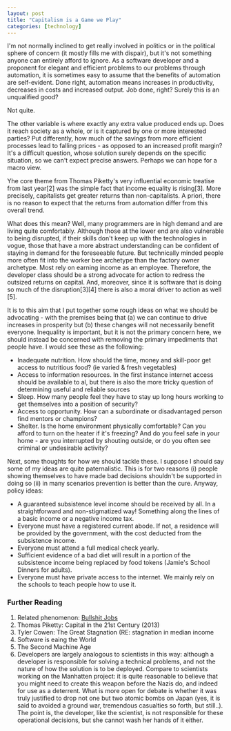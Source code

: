 ```yaml
---
layout: post
title: "Capitalism is a Game we Play"
categories: [technology]
---
```


I'm not normally inclined to get really involved in politics or in the political sphere of concern (it mostly fills me with dispair), but it's not something anyone can entirely afford to ignore. As a software developer and a proponent for elegant and efficient problems to our problems through automation, it is sometimes easy to assume that the benefits of automation are self-evident. Done right, automation means increases in productivity, decreases in costs and increased output. Job done, right? Surely this is an unqualified good? 
 
Not quite. 
<!--more--> 
The other variable is where exactly any extra value produced ends up. Does it reach society as a whole, or is it captured by one or more interested parties? Put differently, how much of the savings from more efficient processes lead to falling prices - as opposed to an increased profit margin? It's a difficult question, whose solution surely depends on the specific situation, so we can't expect precise answers. Perhaps we can hope for a macro view.

Yhe core theme from Thomas Piketty's very influential economic treatise from last year[2] was the simple fact that income equality is rising[3]. More precisely, capitalists get greater returns than non-capitalists. A priori, there is no reason to expect that the returns from automation differ from this overall trend. 
 
What does this mean? Well, many programmers are in high demand and are living quite comfortably. Although those at the lower end are also vulnerable to being disrupted, if their skills don't keep up with the technologies in vogue, those that have a more abstract understanding can be confident of staying in demand for the foreseeable future. But technically minded people more often fit into the worker bee archetype than the factory owner archetype. Most rely on earning income as an employee. Therefore, the developer class should be a strong advocate for action to redress the outsized returns on capital. And, moreover, since it is software that is doing so much of the disruption[3][4] there is also a moral driver to action as well [5]. 
 
It is to this aim that I put together some rough ideas on what we should be advocating - with the premises being that (a) we can continue to drive increases in prosperity but (b) these changes will not necessarily benefit everyone. Inequality is important, but it is not the primary concern here, we should instead be concerned with removing the primary impediments that people have. I would see these as the following: 
<ul>
	<li>Inadequate nutrition. How should the time, money and skill-poor get access to nutritious food? (ie varied & fresh vegetables)</li>
	<li>Access to information resources. In the first instance internet access should be available to al, but there is also the more tricky question of determining useful and reliable sources</li>
	<li>Sleep. How many people feel they have to stay up long hours working to get themselves into a position of security?</li>
	<li>Access to opportunity. How can a subordinate or disadvantaged person find mentors or champions?</li>
	<li>Shelter. Is the home environment physically comfortable? Can you afford to turn on the heater if it's freezing? And do you feel safe in your home - are you interrupted by shouting outside, or do you often see criminal or undesirable activity?</li>
</ul> 

Next, some thoughts for how we should tackle these. I suppose I should say some of my ideas are quite paternalistic. This is for two reasons (i) people showing themselves to have made bad decisions shouldn't be supported in doing so (ii) in many scenarios prevention is better than the cure. Anyway, policy ideas:
<ul>
	<li>A guaranteed subsistence level income should be received by all. In a straightforward and non-stigmatized way! Something along the lines of a basic income or a negative income tax.</li>
	<li>Everyone must have a registered current abode. If not, a residence will be provided by the government, with the cost deducted from the subsistence income.</li>
	<li>Everyone must attend a full medical check yearly.</li>
	<li>Sufficient evidence of a bad diet will result in a portion of the subsistence income being replaced by food tokens (Jamie's School Dinners for adults).</li>
	<li>Everyone must have private access to the internet. We mainly rely on the schools to teach people how to use it.</li>
</ul> 

### Further Reading
<ol>
	<li>Related phenomenon: <a href="http://strikemag.org/bullshit-jobs/">Bullshit Jobs</a></li>
	<li>Thomas Piketty: Capital in the 21st Century (2013)</li>
	<li>Tyler Cowen: The Great Stagnation (RE: stagnation in median income</li>
	<li>Software is eaing the World</li>
	<li>The Second Machine Age</li>
	<li>Developers are largely analogous to scientists in this way: although a developer is responsible for solving a technical problems, and not the nature of how the solution is to be deployed. Compare to scientists working on the Manhatten  project: it is quite reasonable to believe that you might need to create this weapon before the Nazis do, and indeed for use as a deterrent. What is more open for debate is whether it was truly justified to drop not one but two atomic bombs on Japan (yes, it is said to avoided a ground war, tremendous casualties so forth, but still..). The point is, the developer, like the scientist, is not responsible  for these operational decisions, but she cannot wash her hands of it either.</li>
</ol>
